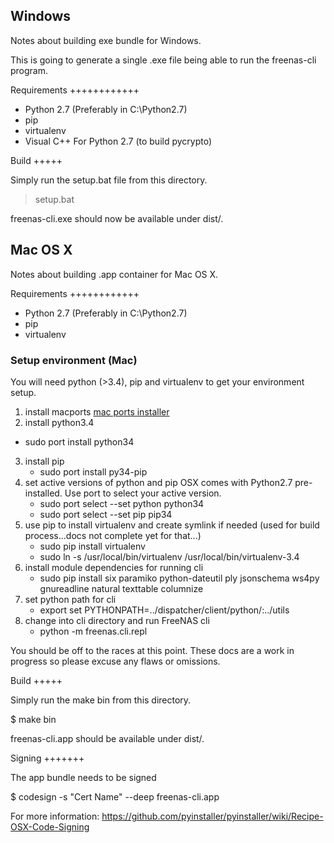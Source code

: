 Windows
-------

Notes about building exe bundle for Windows.

This is going to generate a single .exe file being able to run the freenas-cli program.

Requirements
++++++++++++

- Python 2.7 (Preferably in C:\Python2.7)
- pip
- virtualenv
- Visual C++ For Python 2.7 (to build pycrypto)

Build
+++++

Simply run the setup.bat file from this directory.

> setup.bat

freenas-cli.exe should now be available under dist/.


Mac OS X
--------

Notes about building .app container for Mac OS X.

Requirements
++++++++++++

- Python 2.7 (Preferably in C:\Python2.7)
- pip
- virtualenv

### Setup environment (Mac)

You will need python (>3.4), pip and virtualenv to get your environment setup.  

1. install macports [mac ports installer](https://www.macports.org/install.php)
2. install python3.4
  * sudo port install python34
3. install pip
	* sudo port install py34-pip
4. set active versions of python and pip
	OSX comes with Python2.7 pre-installed.  Use port to select your active version.
	* sudo port select --set python python34
	* sudo port select --set pip pip34
5. use pip to install virtualenv and create symlink if needed (used for build process...docs not complete yet for that...)
	* sudo pip install virtualenv
	* sudo ln -s /usr/local/bin/virtualenv /usr/local/bin/virtualenv-3.4
6. install module dependencies for running cli
	* sudo pip install six paramiko python-dateutil ply jsonschema ws4py gnureadline natural texttable columnize
7. set python path for cli
	* export set PYTHONPATH=../dispatcher/client/python/:../utils
8. change into cli directory and run FreeNAS cli
	* python -m freenas.cli.repl

You should be off to the races at this point.  These docs are a work in progress so please excuse any flaws or omissions.



Build
+++++

Simply run the make bin from this directory.

$ make bin

freenas-cli.app should be available under dist/.


Signing
+++++++

The app bundle needs to be signed

$ codesign -s "Cert Name" --deep freenas-cli.app

For more information: https://github.com/pyinstaller/pyinstaller/wiki/Recipe-OSX-Code-Signing
